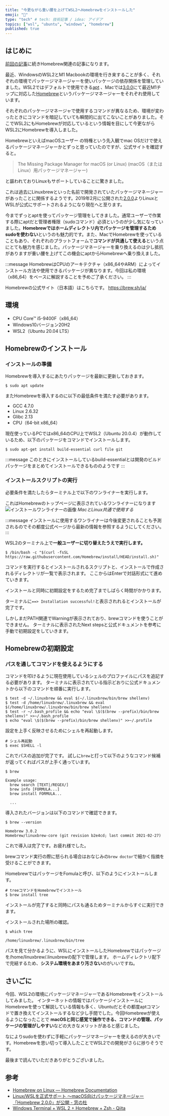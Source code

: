 ```yaml
---
title: "今更ながら重い腰を上げてWSL2へHomebrewをインストールした"
emoji: "🧳"
type: "tech" # tech: 技術記事 / idea: アイデア
topics: ["wsl", "ubuntu", "windows", "homebrew"]
published: true
---
```


## はじめに

[前回の記事](https://zenn.dev/ryuu/articles/brew-yarn-warning)に続きHomebrew関連の記事になります。

最近、WindowsのWSL2とM1 Macbookの環境を行き来することが多く、それぞれの環境でパッケージマネージャーを使いパッケージの依存関係を管理していました。WSL2ではデフォルトで使用できる[apt](https://github.com/Debian/apt) 、Macでは[3.0.0](https://brew.sh/2021/02/05/homebrew-3.0.0)にて最近M1チップに対応した[Homebrew](https://github.com/Homebrew/brew)というパッケージマネージャーをそれぞれ使用しています。

それぞれのパッケージマネージャで使用するコマンドが異なるため、環境が変わったときにコマンドを暗記していても瞬間的に出てこないことがありました。そこでWSL2にもHomebrewが対応しているという情報を目にして今更ながらWSL2にHomebrewを導入しました。

HomebrewといえばmacOSユーザー の特権という先入観でmac OSだけで使えるパッケージマネージャーかとずっと思っていたのですが、公式サイトを確認すると。

> The Missing Package Manager for macOS (or Linux)
(macOS（またはLinux）用パッケージマネージャー)

と謳われておりLinuxもサポートしていることに驚きました。

これは過去にLinuxbrewといった名前で開発されていたパッケージマネージャーがあったことに関係するようです。2019年2月に公開された[2.0.0](https://brew.sh/2019/02/02/homebrew-2.0.0)よりLinuxとWSLが公式にサポートされるようになり現在へと至ります。

今までずっとaptを使ってパッケージ管理をしてきました。通常ユーザーで作業する際にaptだと管理者権限（sudoコマンド）必須というのが少し気になっていました。**Homebrewではホームディレクトリ内でパッケージを管理するため sudoを使わない**というのも魅力的です。また、MacでHomebrewを使っていることもあり、それぞれのプラットフォームで**コマンドが共通して使える**という点にとても魅力を感じました。パッケージマネージャーを乗り換えるのは少し抵抗がありますが重い腰を上げてこの機会にaptからHomebrewへ乗り換えました。

:::message
HomebrewはCPUのアーキテクチャ（x86_64やARM）によってインストール方法や使用できるパッケージが異なります。今回は私の環境（x86_64）をベースに解説することを予めご了承ください。
:::

Homebrewの公式サイト（日本語）はこちらです。
https://brew.sh/ja/

## 環境

- CPU Core™ i5-9400F（x86_64）
- Windows10バージョン20H2
- WSL2（Ubuntu 20.04 LTS）

## Homebrewのインストール

### インストールの準備

Homebrewを導入するにあたりパッケージを最新に更新しておきます。

```shell
$ sudo apt update
```

またHomebrewを導入するのに以下の最低条件を満たす必要があります。

- GCC 4.7.0
- Linux 2.6.32
- Glibc 2.13
- CPU（64-bit x86_64）

現在使っているPCではx86_64のCPU上でWSL2（Ubuntu 20.0.4）が動作しているため、以下のパッケージをコマンドでインストールします。

```shell
$ sudo apt-get install build-essential curl file git
```

:::message
このときにインストールしているbuild-essentialとは開発のビルドパッケージをまとめてインストールできるもののようです
:::

### インストールスクリプトの実行

必要条件を満たしたらターミナル上で以下のワンライナーを実行します。

これはHomebrewのトップページに表示されているワンライナーになります
![インストールワンライナーの画像](/images/wsl2-homebrew/image01.png)
*MacとLinux共通で使用する*

:::message
インストールに使用するワンライナーは今後変更されることも予測されるのでその都度公式ページから最新の情報を参照するようにしてください。
:::

WSL2のターミナル上で**一般ユーザーに切り替えたうえで実行します。**

```shell
$ /bin/bash -c "$(curl -fsSL https://raw.githubusercontent.com/Homebrew/install/HEAD/install.sh)"
```

コマンドを実行するとインストールされるスクリプトと、インストールで作成されるディレクトリが一覧で表示されます。
ここからはEnterで対話形式にて進めていきます。

インストールと同時に初期設定をするため完了までしばらく時間がかかります。

ターミナルに`==> Installation successful!`と表示されれるとインストールが完了です。

しかしまだPATH関連でWarningが表示されており、brewコマンドを使うことができません。
ターミナルに表示されたNext stepsと公式ドキュメントを参考に手動で初期設定をしていきます。

## Homebrewの初期設定

### パスを通してコマンドを使えるようにする

コマンドを叩けるように現在使用しているシェルのプロファイルにパスを追記する必要があります。
ターミナルに表示されている指示どおりに公式ドキュメントから以下のコマンドを順番に実行します。

```shell
$ test -d ~/.linuxbrew && eval $(~/.linuxbrew/bin/brew shellenv)
$ test -d /home/linuxbrew/.linuxbrew && eval $(/home/linuxbrew/.linuxbrew/bin/brew shellenv)
$ test -r ~/.bash_profile && echo "eval \$($(brew --prefix)/bin/brew shellenv)" >>~/.bash_profile
$ echo "eval \$($(brew --prefix)/bin/brew shellenv)" >>~/.profile
```

設定を上手く反映させるためにシェルを再起動します。

```shell
# シェル再起動
$ exec $SHELL -l
```

これでパスの追加が完了です。
試しに`brew`と打って以下のようなコマンド候補が返ってくればパスが上手く通っています。

```shell
$ brew

Example usage:
  brew search [TEXT|/REGEX/]
  brew info [FORMULA...]
  brew install FORMULA...

  ...
```

導入されたバージョンは以下のコマンドで確認できます。

```shell
$ brew --version

Homebrew 3.0.2
Homebrew/linuxbrew-core (git revision b2e4cd; last commit 2021-02-27)
```

これで導入は完了です。お疲れ様でした。

brewコマンド実行の際に怒られる場合はおなじみの`brew doctor`で細かく指摘を受けることができます。

HomebrewではパッケージをFomulaと呼び、以下のようにインストールします。

```shell
# treeコマンドをHomebrewでインストール
$ brew install tree
```
インストールが完了すると同時にパスも通るためターミナルからすぐに実行できます。

インストールされた場所の確認。

```shell
$ which tree

/home/linuxbrew/.linuxbrew/bin/tree
```

パスを見て分かるように、WSLにインストールしたHomebrewではパッケージを/home/linuxbrew/.linuxbrewの配下で管理します。
ホームディレクトリ配下で完結するため、**システム環境をあまり汚さない**のがいいですね。

## さいごに

今回、WSL2の環境にパッケージマネージャーであるHomebrewをインストールしてみました。
インターネットの情報ではパッケージインストールにHomebrewを使って解説している情報も多く、Ubuntuだとその都度aptコマンドで置き換えてインストールするなど少し手間でした。今回Homebrewが使えるようになったことで **macOSと同じ感覚で操作できる、コマンドの管理、パッケージの管理がしやすい**などの大きなメリットがあると感じました。

なによりsudoを使わずに手軽にパッケージマネージャーを使えるのが大きいです。Homebrewを思い切って導入したことでWSL2での開発がさらに捗りそうです。

最後まで読んでいただきありがとうございました。

## 参考

- [Homebrew on Linux — Homebrew Documentation](https://docs.brew.sh/Homebrew-on-Linux)
- [Linux/WSLを正式サポート ～macOS向けパッケージマネージャー「Homebrew 2.0.0」が公開 - 窓の杜](https://forest.watch.impress.co.jp/docs/news/1167988.html)
- [Windows Terminal + WSL 2 + Homebrew + Zsh - Qiita](https://qiita.com/okayurisotto/items/36f6f9df499a74e62bff)
